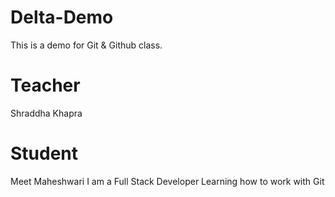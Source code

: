 # Delta-Demo
This is a demo for Git &amp; Github class.

# Teacher
Shraddha Khapra

# Student
Meet Maheshwari
I am a Full Stack Developer
Learning how to work with Git
